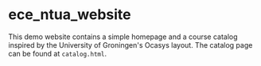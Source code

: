 # ece_ntua_website

This demo website contains a simple homepage and a course catalog inspired by the University of Groningen's Ocasys layout. The catalog page can be found at `catalog.html`.
